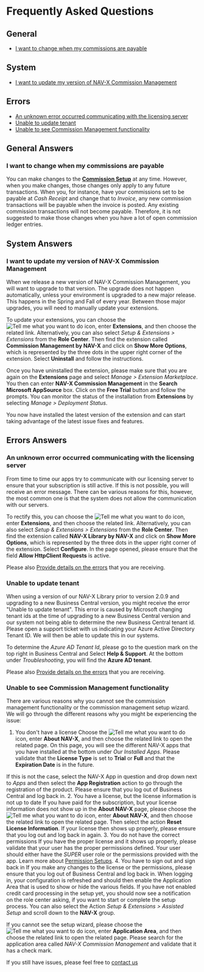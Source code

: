 # Frequently Asked Questions

## General

- [I want to change when my commissions are payable](faq-index.md#i-want-to-change-when-my-commissions-are-payable)

## System

- [I want to update my version of NAV-X Commission Management](faq-index.md#i-want-to-update-my-version-of-nav-x-commission-management)

## Errors

- [An unknown error occurred communicating with the licensing server](faq-index.md#an-unknown-error-occurred-communicating-with-the-licensing-server)
- [Unable to update tenant](faq-index.md#unable-to-update-tenant)
- [Unable to see Commission Management functionality](faq-index.md#unable-to-see-commission-management-functionality)

## General Answers

### I want to change when my commissions are payable

You can make changes to the **[Commission Setup](commission-setup.md)** at any time. However, when you make changes, those changes only apply to any future transactions. When you, for instance, have your commissions set to be payable at *Cash Receipt* and change that to *Invoice*, any new commission transactions will be payable when the invoice is posted. Any existing commission transactions will not become payable. Therefore, it is not suggested to make those changes when you have a lot of open commission ledger entries.

## System Answers

### I want to update my version of NAV-X Commission Management

When we release a new version of NAV-X Commission Management, you will want to upgrade to that version. The upgrade does not happen automatically, unless your environment is upgraded to a new major release. This happens in the Spring and Fall of every year. Between those major upgrades, you will need to manually update your extensions.

To update your extensions, you can choose the ![Tell me what you want to do](/images/magnifying-glass.gif) icon, enter **Extensions**, and then choose the related link. Alternatively, you can also select *Setup & Extensions > Extensions* from the **Role Center**. Then find the extension called **Commission Management by NAV-X** and click on **Show More Options**, which is represented by the three dots in the upper right corner of the extension. Select **Uninstall** and follow the instructions.

Once you have uninstalled the extension, please make sure that you are again on the **Extensions** page and select *Manage > Extension Marketplace*. You then can enter **NAV-X Commission Management** in the **Search Microsoft AppSource** box. Click on the **Free Trial** button and follow the prompts. You can monitor the status of the installation from **Extensions** by selecting *Manage > Deployment Status*.

You now have installed the latest version of the extension and can start taking advantage of the latest issue fixes and features.

## Errors Answers

### An unknown error occurred communicating with the licensing server

From time to time our apps try to communicate with our licensing server to ensure that your subscription is still active. If this is not possible, you will receive an error message. There can be various reasons for this, however, the most common one is that the system does not allow the communication with our servers.

To rectify this, you can choose the ![Tell me what you want to do](/images/magnifying-glass.gif) icon, enter **Extensions**, and then choose the related link. Alternatively, you can also select *Setup & Extensions > Extensions* from the **Role Center**. Then find the extension called **NAV-X Library by NAV-X** and click on **Show More Options**, which is represented by the three dots in the upper right corner of the extension. Select **Configure**. In the page opened, please ensure that the field **Allow HttpClient Requests** is active.

Please also [Provide details on the errors](../how-to-debug-service-errors.md) that you are receiving.

### Unable to update tenant

When using a version of our NAV-X Library prior to version 2.0.9 and upgrading to a new Business Central version, you might receive the error "Unable to update tenant". This error is caused by Microsoft changing tenant ids at the time of upgrading to a new Business Central version and our system not being able to determine the new Business Central tenant id. Please open a support ticket with us indicating your Azure Active Directory Tenant ID. We will then be able to update this in our systems.

To determine the *Azure AD Tenant Id*, please go to the question mark on the top right in Business Central and Select **Help & Support**. At the bottom under *Troubleshooting*, you will find the **Azure AD tenant**.


Please also [Provide details on the errors](../how-to-debug-service-errors.md) that you are receiving.

### Unable to see Commission Management functionality

There are various reasons why you cannot see the commission management functionality or the commission management setup wizard. We will go through the different reasons why you might be experiencing the issue:

1. You don't have a license
 Choose the ![Tell me what you want to do](/images/magnifying-glass.gif) icon, enter **About NAV-X**, and then choose the related link to open the related page. On this page, you will see the different NAV-X apps that you have installed at the bottom under *Our Installed Apps*. Please validate that the **License Type** is set to **Trial** or **Full** and that the **Expiration Date** is in the future.

 If this is not the case, select the NAV-X App in question and drop down next to *Apps* and then select the **App Registration** action to go through the registration of the product. Please ensure that you log out of Business Central and log back in.
2. You have a license, but the license information is not up to date
 If you have paid for the subscription, but your license information does not show up in the **About NAV-X** page, please choose the ![Tell me what you want to do](/images/magnifying-glass.gif) icon, enter **About NAV-X**, and then choose the related link to open the related page. Then select the action **Reset License Information**. If your license then shows up properly, please ensure that you log out and log back in again.
3. You do not have the correct permissions
 If you have the proper license and it shows up properly, please validate that your user has the proper permissions defined. Your user should either have the *SUPER* user role or the permissions provided with the app. Learn more about [Permission Setups](permission-setups.md).
4. You have to sign out and sign back in
 If you make any changes to the license or the permissions, please ensure that you log out of Business Central and log back in. When logging in, your configuration is refreshed and should then enable the Application Area that is used to show or hide the various fields. If you have not enabled credit card processing in the setup yet, you should now see a notification on the role center asking, if you want to start or complete the setup process. You can also select the Action *Setup & Extensions > Assisted Setup* and scroll down to the **NAV-X** group.

 If you cannot see the setup wizard, please choose the ![Tell me what you want to do](/images/magnifying-glass.gif) icon, enter **Application Area**, and then choose the related link to open the related page. Please search for the application area called *NAV-X Commission Management* and validate that it has a check mark.

If you still have issues, please feel free to [contact us](https://nav-x.com/support/)
